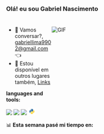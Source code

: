 ### Olá! eu sou Gabriel Nascimento 
#
  <img align="right" alt="GIF" src="https://github.com/abhisheknaiidu/abhisheknaiidu/blob/master/code.gif?raw=true" width="380" height="250" />
  
- 💼 Vamos conversar?, gabriellima9902@gmail.com 👈
- 💬 Estou disponível em outros lugares também, [Links](https://linktr.ee/ogabriel.nascimento)


**languages and tools:**  

<code><img height="20" src="https://discord.com/channels/1346496900718792775/1346496902182731823/1346497018566148208"></code>
<code><img height="20" src="https://discord.com/channels/1346496900718792775/1346496902182731823/1346497018566148208"></code>
<code><img height="20" src="https://discord.com/channels/1346496900718792775/1346496902182731823/1346497018566148208"></code>
<code><img height="20" src="https://raw.githubusercontent.com/github/explore/80688e429a7d4ef2fca1e82350fe8e3517d3494d/topics/python/python.png"></code>


📊 **Esta semana pasé mi tiempo en:**
<!--START_SECTION:waka-->

